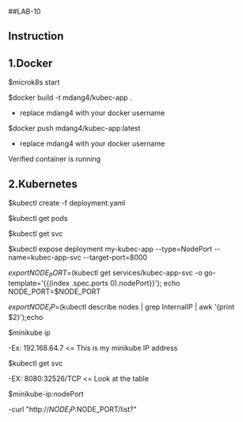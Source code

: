 ##LAB-10 

## Instruction 

## 1.Docker
$microk8s start 

$docker build -t mdang4/kubec-app .

- replace mdang4 with your docker username

$docker push mdang4/kubec-app:latest

- replace mdang4 with your docker username

Verified container is running

## 2.Kubernetes

$kubectl create -f deployment.yaml

$kubectl get pods

$kubectl get svc

$kubectl expose deployment my-kubec-app --type=NodePort --name=kubec-app-svc --target-port=8000

$export NODE_PORT=$(kubectl get services/kubec-app-svc -o go-template='{{(index .spec.ports 0).nodePort}}'); echo NODE_PORT=$NODE_PORT

$export NODE_IP=$(kubectl describe nodes | grep InternalIP | awk '{print $2}');echo

$minikube ip

-Ex: 192.168.64.7 <= This is my minikube IP address

$kubectl get svc

-EX: 8080:32526/TCP <= Look at the table

$minikube-ip:nodePort

-curl "http://$NODE_IP:$NODE_PORT/list?"

